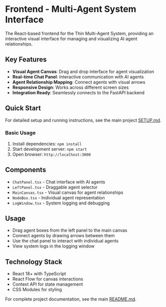 # Frontend - Multi-Agent System Interface

The React-based frontend for the Thin Multi-Agent System, providing an interactive visual interface for managing and visualizing AI agent relationships.

## Key Features

- **Visual Agent Canvas**: Drag and drop interface for agent visualization
- **Real-time Chat Panel**: Interactive communication with AI agents
- **Agent Relationship Mapping**: Connect agents with visual arrows
- **Responsive Design**: Works across different screen sizes
- **Integration Ready**: Seamlessly connects to the FastAPI backend

## Quick Start

For detailed setup and running instructions, see the main project [SETUP.md](../SETUP.md).

### Basic Usage

1. Install dependencies: `npm install`
2. Start development server: `npm start`
3. Open browser: `http://localhost:3000`

## Components

- `ChatPanel.tsx` - Chat interface with AI agents
- `LeftPanel.tsx` - Draggable agent selector
- `MainCanvas.tsx` - Visual canvas for agent relationships
- `NodeBox.tsx` - Individual agent representation
- `LogWindow.tsx` - System logging and debugging

## Usage

- Drag agent boxes from the left panel to the main canvas
- Connect agents by drawing arrows between them
- Use the chat panel to interact with individual agents
- View system logs in the logging window

## Technology Stack

- React 18+ with TypeScript
- React Flow for canvas interactions
- Context API for state management
- CSS Modules for styling

For complete project documentation, see the main [README.md](../README.md).